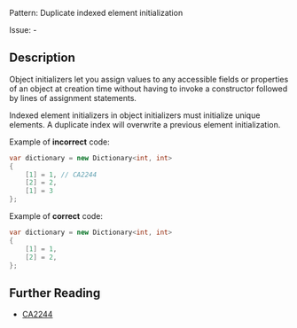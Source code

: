 Pattern: Duplicate indexed element initialization

Issue: -

## Description

Object initializers let you assign values to any accessible fields or properties of an object at creation time without having to invoke a constructor followed by lines of assignment statements.

Indexed element initializers in object initializers must initialize unique elements. A duplicate index will overwrite a previous element initialization.

Example of **incorrect** code:

```cs
var dictionary = new Dictionary<int, int>
{
	[1] = 1, // CA2244
	[2] = 2,
	[1] = 3
};
```

Example of **correct** code:

```cs
var dictionary = new Dictionary<int, int>
{
	[1] = 1,
	[2] = 2,
};
```

## Further Reading

* [CA2244](https://learn.microsoft.com/en-us/dotnet/fundamentals/code-analysis/quality-rules/ca2244)
